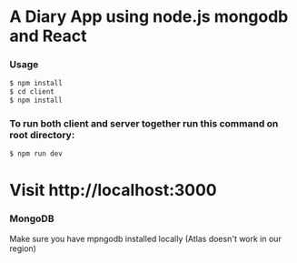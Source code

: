 # A Diary App using node.js mongodb and React

### Usage

```sh
$ npm install
$ cd client
$ npm install
```
### To run both client and server together run this command on root directory: 
```sh
$ npm run dev
```

# Visit http://localhost:3000


### MongoDB
Make sure you have mpngodb installed locally (Atlas doesn't work in our region)